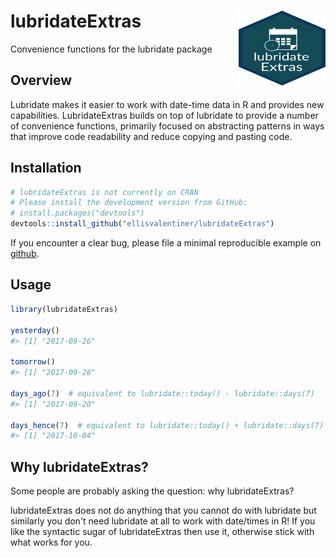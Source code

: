 
<!-- README.md is generated from README.Rmd. Please edit that file -->
lubridateExtras <img src="man/figures/logo.svg" align="right" height="120" width="139" />
=========================================================================================

Convenience functions for the lubridate package

<!-- Placeholder for build status, CRAN status, and coverage status -->
Overview
--------

Lubridate makes it easier to work with date-time data in R and provides new capabilities. LubridateExtras builds on top of lubridate to provide a number of convenience functions, primarily focused on abstracting patterns in ways that improve code readability and reduce copying and pasting code.

Installation
------------

``` r
# lubridateExtras is not currently on CRAN
# Please install the development version from GitHub:
# install.packages("devtools")
devtools::install_github("ellisvalentiner/lubridateExtras")
```

If you encounter a clear bug, please file a minimal reproducible example on [github](https://github.com/ellisvalentiner/lubridateExtras/issues).

Usage
-----

``` r
library(lubridateExtras)

yesterday()
#> [1] "2017-09-26"

tomorrow()
#> [1] "2017-09-28"

days_ago(7)  # equivalent to lubridate::today() - lubridate::days(7)
#> [1] "2017-09-20"

days_hence(7)  # equivalent to lubridate::today() + lubridate::days(7)
#> [1] "2017-10-04"
```

Why lubridateExtras?
--------------------

Some people are probably asking the question: why lubridateExtras?

lubridateExtras does not do anything that you cannot do with lubridate but similarly you don't need lubridate at all to work with date/times in R! If you like the syntactic sugar of lubridateExtras then use it, otherwise stick with what works for you.
